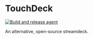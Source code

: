 # TouchDeck

[![Build and release agent](https://github.com/TouchDeck/TouchDeck/workflows/Build%20and%20release%20agent/badge.svg)](https://github.com/TouchDeck/TouchDeck/actions?query=workflow%3A%22Build+and+release+agent%22)

An alternative, open-source streamdeck.
